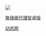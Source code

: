 
![](https://raw.githubusercontent.com/hao369/a/master/j.jpg)

 [聚缘阁代理安卓版](https://github.com/hao369/a/raw/master/j8.apk)

 

 [动态网](http://5.hao.anfilt.com/git/)



